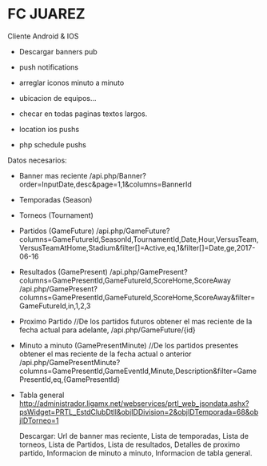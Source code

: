 FC JUAREZ
=======================
Cliente Android & IOS

- Descargar banners pub
- push notifications
- arreglar iconos minuto a minuto
- ubicacion de equipos...
- checar en todas paginas textos largos.


- location ios pushs
- php schedule pushs


Datos necesarios:

- Banner mas reciente /api.php/Banner?order=InputDate,desc&page=1,1&columns=BannerId
- Temporadas (Season)
- Torneos (Tournament)
- Partidos (GameFuture) /api.php/GameFuture?columns=GameFutureId,SeasonId,TournamentId,Date,Hour,VersusTeam,VersusTeamAtHome,Stadium&filter[]=Active,eq,1&filter[]=Date,ge,2017-06-16
- Resultados (GamePresent)
    /api.php/GamePresent?columns=GamePresentId,GameFutureId,ScoreHome,ScoreAway
    /api.php/GamePresent?columns=GamePresentId,GameFutureId,ScoreHome,ScoreAway&filter=GameFutureId,in,1,2,3
- Proximo Partido //De los partidos futuros obtener el mas reciente de la fecha actual para adelante,
    /api.php/GameFuture/{id}
- Minuto a minuto (GamePresentMinute) //De los partidos presentes obtener el mas reciente de la fecha actual o anterior
    /api.php/GamePresentMinute?columns=GamePresentId,GameEventId,Minute,Description&filter=GamePresentId,eq,{GamePresentId}
- Tabla general
    http://administrador.ligamx.net/webservices/prtl_web_jsondata.ashx?psWidget=PRTL_EstdClubDtll&objIDDivision=2&objIDTemporada=68&objIDTorneo=1


  Descargar:
    Url de banner mas reciente,
    Lista de temporadas,
    Lista de torneos,
    Lista de Partidos,
    Lista de resultados,
    Detalles de proximo partido,
    Informacion de minuto a minuto,
    Informacion de tabla general.